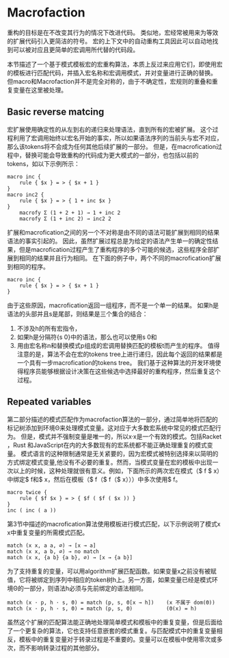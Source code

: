# Macrofaction
重构的目标是在不改变其行为的情况下改进代码。 类似地，宏经常被用来为等效的扩展代码引入更简洁的符号。 宏的上下文中的自动重构工具因此可以自动地找到可以被对应且更简单的宏调用所代替的代码段。 

本节描述了一个基于模式模板宏的宏重构算法，本质上反过来应用它们，即使用宏的模板进行匹配代码，并插入宏名称和宏调用模式，并对变量进行正确的替换。 但macro和Macrofaction并不是完全对称的，由于不确定性，宏规则的重叠和重复变量在这里被处理。

## Basic reverse matcing
 宏扩展使用确定性的从左到右的递归来处理语法，直到所有的宏被扩展。 这个过程利用了宏调用始终以宏名开始的事实，所以如果语法序列的当前头与宏不对应，那么该tokens将不会成为任何其他后续扩展的一部分。 但是，在macrofication过程中，替换可能会导致重构的代码成为更大模式的一部分，也包括以前的tokens，如以下示例所示：
```
macro inc {
	rule { $x } = > { $x + 1 }
}
macro inc2 {
	rule { $x } = > { 1 + inc $x }
}
	macrofy Σ (1 + 2 + 1) → 1 + inc 2
	macrofy Σ (1 + inc 2) → inc2 2
```
扩展和macrofication之间的另一个不对称是由不同的语法可能扩展到相同的结果语法的事实引起的。 因此，虽然扩展过程总是为给定的语法产生单一的确定性结果，但是macrofication过程产生了重构程序的多个可能的候选，这些程序全部扩展到相同的结果并且行为相同。 在下面的例子中，两个不同的macrofication扩展到相同的程序。
```
macro inc {
	rule { $x } = > { $x + 1 }
}
```

由于这些原因，macrofication返回一组程序，而不是一个单一的结果。 如果h是语法的头部并且s是尾部，则结果是三个集合的结合：
1. 不涉及h的所有宏指令，
2. 如果h是分隔符{s 0}中的语法，那么也可以使用s 0和
3. 用由宏名称n和替换模式p组成的宏调用替换匹配的模板t而产生的程序。
值得注意的是，算法不会在宏的tokens tree上进行递归，因此每个返回的结果都是一个具有一步macrofication的tokens tree。 我们基于这种算法的开发环境使得程序员能够根据设计决策在这些候选中选择最好的重构程序，然后重复这个过程。

## Repeated variables
第二部分描述的模式匹配作为macrofaction算法的一部分，通过简单地将匹配的标记树添加到环境Θ来处理模式变量。这对应于大多数宏系统中常见的模式匹配行为。
但是，模式并不强制变量是唯一的，所以x·x是一个有效的模式。包括Racket ，Rust 和JavaScript在内的大多数现有的宏系统都不能正确处理重复的模式变量。
模式语言的这种限制通常是无关紧要的，因为宏模式被特别选择来以简明的方式绑定模式变量,他没有不必要的重复。然而，当模式变量在宏的模板中出现一次以上的时候，这种处理就很有意义。例如，下面所示的两次宏在模式（$ f $ x）中绑定$ f和$ x，然后在模板（$ f（$ f（$ x）））中多次使用$ f。
```
macro twice {
	rule { $f $x } = > { $f ( $f ( $x )) }
}
inc ( inc ( a ))
```
第3节中描述的macrofication算法使用模板进行模式匹配，以下示例说明了模式x x中重复变量的所需模式匹配。
```
match (x x, a a, ∅) → [x → a]
match (x x, a b, ∅) → no match
match (x x, {a b} {a b}, ∅) → [x → {a b}]
```
为了支持重复的变量，可以用algorithm扩展匹配函数。如果变量x之前没有被赋值，它将被绑定到序列中相应的token树h上。另一方面，如果变量已经是模式环境Θ的一部分，则语法h必须与先前绑定的语法相同。
```
match (x · p, h · s, Θ) = match (p, s, Θ[x → h])	(x 不属于 dom(Θ))
match (x · p, h · s, Θ) = match (p, s, Θ)			(Θ(x) = h)
```
虽然这个扩展的匹配算法能正确地处理简单模式和模板中的重复变量，但是后面给了一个更复杂的算法，它也支持任意嵌套的模式重复。与匹配模式中的重复变量相反，模板中的重复变量对于转录过程是不重要的。变量可以在模板中使用零次或多次，而不影响转录过程的其他部分。